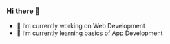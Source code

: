 ### Hi there 👋

- 🔭 I’m currently working on Web Development
- 🌱 I’m currently learning basics of App Development
<!--
- 👯 I’m looking to collaborate on ...
- 🤔 I’m looking for help with ...
- 💬 Ask me about ...
- 📫 How to reach me: ...
- 😄 Pronouns: ...
- ⚡ Fun fact: ...

